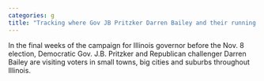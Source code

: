 ```yaml
---
categories: g
title: "Tracking where Gov JB Pritzker Darren Bailey and their running mates have visited on the campaign trail"
---
```

In the final weeks of the campaign for Illinois governor before the Nov. 8 election, Democratic Gov. J.B. Pritzker and Republican challenger Darren Bailey are visiting voters in small towns, big cities and suburbs throughout Illinois.